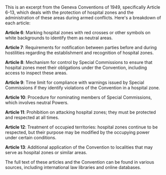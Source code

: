 This is an excerpt from the Geneva Conventions of 1949, specifically Article 6-13, which deals with the protection of hospital zones and the administration of these areas during armed conflicts. Here's a breakdown of each article:

**Article 6**: Marking hospital zones with red crosses or other symbols on white backgrounds to identify them as neutral areas.

**Article 7**: Requirements for notification between parties before and during hostilities regarding the establishment and recognition of hospital zones.

**Article 8**: Mechanism for control by Special Commissions to ensure that hospital zones meet their obligations under the Convention, including access to inspect these areas.

**Article 9**: Time limit for compliance with warnings issued by Special Commissions if they identify violations of the Convention in a hospital zone.

**Article 10**: Procedure for nominating members of Special Commissions, which involves neutral Powers.

**Article 11**: Prohibition on attacking hospital zones; they must be protected and respected at all times.

**Article 12**: Treatment of occupied territories: hospital zones continue to be respected, but their purpose may be modified by the occupying power under certain conditions.

**Article 13**: Additional application of the Convention to localities that may serve as hospital zones or similar areas.

The full text of these articles and the Convention can be found in various sources, including international law libraries and online databases.